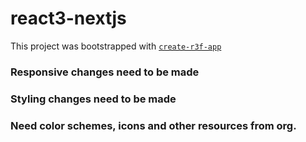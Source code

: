 # react3-nextjs

This project was bootstrapped with [`create-r3f-app`](https://github.com/utsuboco/create-r3f-app)



### Responsive changes need to be made
### Styling changes need to be made
### Need color schemes, icons and other resources from org.